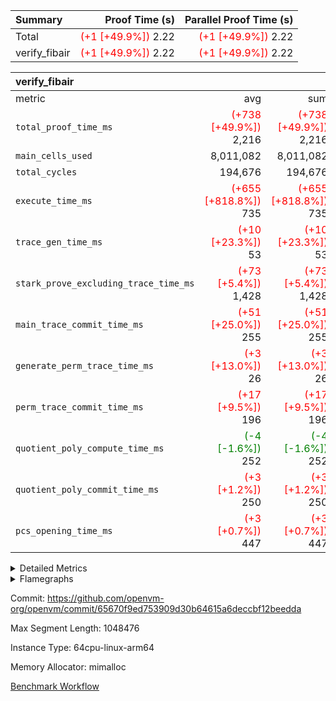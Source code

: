 | Summary | Proof Time (s) | Parallel Proof Time (s) |
|:---|---:|---:|
| Total | <span style='color: red'>(+1 [+49.9%])</span> 2.22 | <span style='color: red'>(+1 [+49.9%])</span> 2.22 |
| verify_fibair | <span style='color: red'>(+1 [+49.9%])</span> 2.22 | <span style='color: red'>(+1 [+49.9%])</span> 2.22 |


| verify_fibair |||||
|:---|---:|---:|---:|---:|
|metric|avg|sum|max|min|
| `total_proof_time_ms ` | <span style='color: red'>(+738 [+49.9%])</span> 2,216 | <span style='color: red'>(+738 [+49.9%])</span> 2,216 | <span style='color: red'>(+738 [+49.9%])</span> 2,216 | <span style='color: red'>(+738 [+49.9%])</span> 2,216 |
| `main_cells_used     ` |  8,011,082 |  8,011,082 |  8,011,082 |  8,011,082 |
| `total_cycles        ` |  194,676 |  194,676 |  194,676 |  194,676 |
| `execute_time_ms     ` | <span style='color: red'>(+655 [+818.8%])</span> 735 | <span style='color: red'>(+655 [+818.8%])</span> 735 | <span style='color: red'>(+655 [+818.8%])</span> 735 | <span style='color: red'>(+655 [+818.8%])</span> 735 |
| `trace_gen_time_ms   ` | <span style='color: red'>(+10 [+23.3%])</span> 53 | <span style='color: red'>(+10 [+23.3%])</span> 53 | <span style='color: red'>(+10 [+23.3%])</span> 53 | <span style='color: red'>(+10 [+23.3%])</span> 53 |
| `stark_prove_excluding_trace_time_ms` | <span style='color: red'>(+73 [+5.4%])</span> 1,428 | <span style='color: red'>(+73 [+5.4%])</span> 1,428 | <span style='color: red'>(+73 [+5.4%])</span> 1,428 | <span style='color: red'>(+73 [+5.4%])</span> 1,428 |
| `main_trace_commit_time_ms` | <span style='color: red'>(+51 [+25.0%])</span> 255 | <span style='color: red'>(+51 [+25.0%])</span> 255 | <span style='color: red'>(+51 [+25.0%])</span> 255 | <span style='color: red'>(+51 [+25.0%])</span> 255 |
| `generate_perm_trace_time_ms` | <span style='color: red'>(+3 [+13.0%])</span> 26 | <span style='color: red'>(+3 [+13.0%])</span> 26 | <span style='color: red'>(+3 [+13.0%])</span> 26 | <span style='color: red'>(+3 [+13.0%])</span> 26 |
| `perm_trace_commit_time_ms` | <span style='color: red'>(+17 [+9.5%])</span> 196 | <span style='color: red'>(+17 [+9.5%])</span> 196 | <span style='color: red'>(+17 [+9.5%])</span> 196 | <span style='color: red'>(+17 [+9.5%])</span> 196 |
| `quotient_poly_compute_time_ms` | <span style='color: green'>(-4 [-1.6%])</span> 252 | <span style='color: green'>(-4 [-1.6%])</span> 252 | <span style='color: green'>(-4 [-1.6%])</span> 252 | <span style='color: green'>(-4 [-1.6%])</span> 252 |
| `quotient_poly_commit_time_ms` | <span style='color: red'>(+3 [+1.2%])</span> 250 | <span style='color: red'>(+3 [+1.2%])</span> 250 | <span style='color: red'>(+3 [+1.2%])</span> 250 | <span style='color: red'>(+3 [+1.2%])</span> 250 |
| `pcs_opening_time_ms ` | <span style='color: red'>(+3 [+0.7%])</span> 447 | <span style='color: red'>(+3 [+0.7%])</span> 447 | <span style='color: red'>(+3 [+0.7%])</span> 447 | <span style='color: red'>(+3 [+0.7%])</span> 447 |



<details>
<summary>Detailed Metrics</summary>

|  | verify_program_compile_ms | total_cells | stark_prove_excluding_trace_time_ms | quotient_poly_compute_time_ms | quotient_poly_commit_time_ms | perm_trace_commit_time_ms | pcs_opening_time_ms | main_trace_commit_time_ms |
| --- | --- | --- | --- | --- | --- | --- | --- |
|  | 4 | 32 | 9 | 0 | 1 | 0 | 2 | 5 | 

| air_name | rows | quotient_deg | main_cols | interactions | constraints | cells |
| --- | --- | --- | --- | --- | --- | --- |
| AccessAdapterAir<2> |  | 4 |  | 5 | 12 |  | 
| AccessAdapterAir<4> |  | 4 |  | 5 | 12 |  | 
| AccessAdapterAir<8> |  | 4 |  | 5 | 12 |  | 
| FibonacciAir | 16 | 1 | 2 |  | 5 | 32 | 
| FriReducedOpeningAir |  | 4 |  | 35 | 59 |  | 
| NativePoseidon2Air<BabyBearParameters>, 1> |  | 4 |  | 31 | 302 |  | 
| PhantomAir |  | 4 |  | 3 | 4 |  | 
| ProgramAir |  | 1 |  | 1 | 4 |  | 
| VariableRangeCheckerAir |  | 1 |  | 1 | 4 |  | 
| VmAirWrapper<BranchNativeAdapterAir, BranchEqualCoreAir<1> |  | 2 |  | 11 | 23 |  | 
| VmAirWrapper<JalNativeAdapterAir, JalCoreAir> |  | 4 |  | 7 | 6 |  | 
| VmAirWrapper<NativeAdapterAir<2, 0>, PublicValuesCoreAir> |  | 4 |  | 11 | 22 |  | 
| VmAirWrapper<NativeAdapterAir<2, 1>, FieldArithmeticCoreAir> |  | 4 |  | 15 | 23 |  | 
| VmAirWrapper<NativeLoadStoreAdapterAir<1>, NativeLoadStoreCoreAir<1> |  | 4 |  | 19 | 31 |  | 
| VmAirWrapper<NativeVectorizedAdapterAir<4>, FieldExtensionCoreAir> |  | 4 |  | 15 | 23 |  | 
| VmConnectorAir |  | 4 |  | 3 | 8 |  | 
| VolatileBoundaryAir |  | 4 |  | 4 | 16 |  | 

| group | trace_gen_time_ms | total_proof_time_ms | total_cycles | total_cells | stark_prove_excluding_trace_time_ms | quotient_poly_compute_time_ms | quotient_poly_commit_time_ms | perm_trace_commit_time_ms | pcs_opening_time_ms | main_trace_commit_time_ms | main_cells_used | generate_perm_trace_time_ms | execute_time_ms |
| --- | --- | --- | --- | --- | --- | --- | --- | --- | --- | --- | --- | --- | --- |
| verify_fibair | 53 | 2,216 | 194,676 | 23,304,216 | 1,428 | 252 | 250 | 196 | 447 | 255 | 8,011,082 | 26 | 735 | 

| group | air_name | rows | prep_cols | perm_cols | main_cols | cells |
| --- | --- | --- | --- | --- | --- | --- |
| verify_fibair | AccessAdapterAir<2> | 32,768 |  | 16 | 11 | 884,736 | 
| verify_fibair | AccessAdapterAir<4> | 16,384 |  | 16 | 13 | 475,136 | 
| verify_fibair | AccessAdapterAir<8> | 4,096 |  | 16 | 17 | 135,168 | 
| verify_fibair | FriReducedOpeningAir | 512 |  | 76 | 64 | 71,680 | 
| verify_fibair | NativePoseidon2Air<BabyBearParameters>, 1> | 2,048 |  | 36 | 348 | 786,432 | 
| verify_fibair | PhantomAir | 2,048 |  | 8 | 6 | 28,672 | 
| verify_fibair | ProgramAir | 8,192 |  | 8 | 10 | 147,456 | 
| verify_fibair | VariableRangeCheckerAir | 262,144 | 2 | 8 | 1 | 2,359,296 | 
| verify_fibair | VmAirWrapper<BranchNativeAdapterAir, BranchEqualCoreAir<1> | 32,768 |  | 28 | 23 | 1,671,168 | 
| verify_fibair | VmAirWrapper<JalNativeAdapterAir, JalCoreAir> | 8,192 |  | 12 | 10 | 180,224 | 
| verify_fibair | VmAirWrapper<NativeAdapterAir<2, 1>, FieldArithmeticCoreAir> | 131,072 |  | 20 | 30 | 6,553,600 | 
| verify_fibair | VmAirWrapper<NativeLoadStoreAdapterAir<1>, NativeLoadStoreCoreAir<1> | 131,072 |  | 24 | 41 | 8,519,680 | 
| verify_fibair | VmAirWrapper<NativeVectorizedAdapterAir<4>, FieldExtensionCoreAir> | 4,096 |  | 20 | 40 | 245,760 | 
| verify_fibair | VmConnectorAir | 2 | 1 | 8 | 4 | 24 | 
| verify_fibair | VolatileBoundaryAir | 65,536 |  | 8 | 11 | 1,245,184 | 

| group | air_name | cycle_tracker_span | dsl_ir | opcode | cells_used |
| --- | --- | --- | --- | --- | --- |
| verify_fibair | <BranchNativeAdapterAir,BranchEqualCoreAir<1>> |  | AssertEqE | BNE | 3,956 | 
| verify_fibair | <BranchNativeAdapterAir,BranchEqualCoreAir<1>> |  | AssertEqEI | BNE | 92 | 
| verify_fibair | <BranchNativeAdapterAir,BranchEqualCoreAir<1>> |  | AssertEqF | BNE | 78,016 | 
| verify_fibair | <BranchNativeAdapterAir,BranchEqualCoreAir<1>> |  | AssertEqV | BNE | 4,071 | 
| verify_fibair | <BranchNativeAdapterAir,BranchEqualCoreAir<1>> |  | AssertEqVI | BNE | 460 | 
| verify_fibair | <BranchNativeAdapterAir,BranchEqualCoreAir<1>> |  | For | BNE | 486,864 | 
| verify_fibair | <BranchNativeAdapterAir,BranchEqualCoreAir<1>> |  | IfEq | BNE | 7,383 | 
| verify_fibair | <BranchNativeAdapterAir,BranchEqualCoreAir<1>> |  | IfEqI | BNE | 88,389 | 
| verify_fibair | <BranchNativeAdapterAir,BranchEqualCoreAir<1>> |  | IfNe | BEQ | 26,749 | 
| verify_fibair | <BranchNativeAdapterAir,BranchEqualCoreAir<1>> |  | IfNeI | BEQ | 5,865 | 
| verify_fibair | <JalNativeAdapterAir,JalCoreAir> |  |  | JAL | 10 | 
| verify_fibair | <JalNativeAdapterAir,JalCoreAir> |  | For | JAL | 41,010 | 
| verify_fibair | <JalNativeAdapterAir,JalCoreAir> |  | IfEqI | JAL | 9,880 | 
| verify_fibair | <JalNativeAdapterAir,JalCoreAir> |  | IfNe | JAL | 20 | 
| verify_fibair | <NativeAdapterAir<2, 1>,FieldArithmeticCoreAir> |  | AddEI | ADD | 77,520 | 
| verify_fibair | <NativeAdapterAir<2, 1>,FieldArithmeticCoreAir> |  | AddF | ADD | 39,990 | 
| verify_fibair | <NativeAdapterAir<2, 1>,FieldArithmeticCoreAir> |  | AddFI | ADD | 19,440 | 
| verify_fibair | <NativeAdapterAir<2, 1>,FieldArithmeticCoreAir> |  | AddV | ADD | 28,170 | 
| verify_fibair | <NativeAdapterAir<2, 1>,FieldArithmeticCoreAir> |  | AddVI | ADD | 479,190 | 
| verify_fibair | <NativeAdapterAir<2, 1>,FieldArithmeticCoreAir> |  | Alloc | ADD | 180,810 | 
| verify_fibair | <NativeAdapterAir<2, 1>,FieldArithmeticCoreAir> |  | Alloc | MUL | 121,920 | 
| verify_fibair | <NativeAdapterAir<2, 1>,FieldArithmeticCoreAir> |  | DivFIN | DIV | 90 | 
| verify_fibair | <NativeAdapterAir<2, 1>,FieldArithmeticCoreAir> |  | For | ADD | 512,010 | 
| verify_fibair | <NativeAdapterAir<2, 1>,FieldArithmeticCoreAir> |  | LoadHeapPtr | ADD | 30 | 
| verify_fibair | <NativeAdapterAir<2, 1>,FieldArithmeticCoreAir> |  | MulEF | MUL | 20,400 | 
| verify_fibair | <NativeAdapterAir<2, 1>,FieldArithmeticCoreAir> |  | MulF | MUL | 72,870 | 
| verify_fibair | <NativeAdapterAir<2, 1>,FieldArithmeticCoreAir> |  | MulFI | MUL | 40,020 | 
| verify_fibair | <NativeAdapterAir<2, 1>,FieldArithmeticCoreAir> |  | MulVI | MUL | 40,440 | 
| verify_fibair | <NativeAdapterAir<2, 1>,FieldArithmeticCoreAir> |  | StoreHeapPtr | ADD | 30 | 
| verify_fibair | <NativeAdapterAir<2, 1>,FieldArithmeticCoreAir> |  | StoreHintWord | ADD | 310,650 | 
| verify_fibair | <NativeAdapterAir<2, 1>,FieldArithmeticCoreAir> |  | SubEF | SUB | 3,930 | 
| verify_fibair | <NativeAdapterAir<2, 1>,FieldArithmeticCoreAir> |  | SubEI | ADD | 240 | 
| verify_fibair | <NativeAdapterAir<2, 1>,FieldArithmeticCoreAir> |  | SubFI | SUB | 39,990 | 
| verify_fibair | <NativeAdapterAir<2, 1>,FieldArithmeticCoreAir> |  | SubV | SUB | 42,870 | 
| verify_fibair | <NativeAdapterAir<2, 1>,FieldArithmeticCoreAir> |  | SubVI | SUB | 7,170 | 
| verify_fibair | <NativeAdapterAir<2, 1>,FieldArithmeticCoreAir> |  | SubVIN | SUB | 5,040 | 
| verify_fibair | <NativeAdapterAir<2, 1>,FieldArithmeticCoreAir> |  | UnsafeCastVF | ADD | 30 | 
| verify_fibair | <NativeLoadStoreAdapterAir<1>,NativeLoadStoreCoreAir<1>> |  |  | STOREW | 41 | 
| verify_fibair | <NativeLoadStoreAdapterAir<1>,NativeLoadStoreCoreAir<1>> |  | AddEFFI | LOADW | 2,870 | 
| verify_fibair | <NativeLoadStoreAdapterAir<1>,NativeLoadStoreCoreAir<1>> |  | AddEFFI | STOREW | 8,610 | 
| verify_fibair | <NativeLoadStoreAdapterAir<1>,NativeLoadStoreCoreAir<1>> |  | Alloc | LOADW | 247,107 | 
| verify_fibair | <NativeLoadStoreAdapterAir<1>,NativeLoadStoreCoreAir<1>> |  | DivEIN | STOREW | 164 | 
| verify_fibair | <NativeLoadStoreAdapterAir<1>,NativeLoadStoreCoreAir<1>> |  | For | LOADW | 12,054 | 
| verify_fibair | <NativeLoadStoreAdapterAir<1>,NativeLoadStoreCoreAir<1>> |  | For | STOREW | 156,087 | 
| verify_fibair | <NativeLoadStoreAdapterAir<1>,NativeLoadStoreCoreAir<1>> |  | ImmE | STOREW | 34,768 | 
| verify_fibair | <NativeLoadStoreAdapterAir<1>,NativeLoadStoreCoreAir<1>> |  | ImmF | STOREW | 177,735 | 
| verify_fibair | <NativeLoadStoreAdapterAir<1>,NativeLoadStoreCoreAir<1>> |  | ImmV | STOREW | 169,289 | 
| verify_fibair | <NativeLoadStoreAdapterAir<1>,NativeLoadStoreCoreAir<1>> |  | LoadE | LOADW | 84,132 | 
| verify_fibair | <NativeLoadStoreAdapterAir<1>,NativeLoadStoreCoreAir<1>> |  | LoadE | LOADW2 | 185,976 | 
| verify_fibair | <NativeLoadStoreAdapterAir<1>,NativeLoadStoreCoreAir<1>> |  | LoadF | LOADW | 284,089 | 
| verify_fibair | <NativeLoadStoreAdapterAir<1>,NativeLoadStoreCoreAir<1>> |  | LoadF | LOADW2 | 39,852 | 
| verify_fibair | <NativeLoadStoreAdapterAir<1>,NativeLoadStoreCoreAir<1>> |  | LoadV | LOADW | 109,511 | 
| verify_fibair | <NativeLoadStoreAdapterAir<1>,NativeLoadStoreCoreAir<1>> |  | LoadV | LOADW2 | 354,281 | 
| verify_fibair | <NativeLoadStoreAdapterAir<1>,NativeLoadStoreCoreAir<1>> |  | MulEI | STOREW | 5,412 | 
| verify_fibair | <NativeLoadStoreAdapterAir<1>,NativeLoadStoreCoreAir<1>> |  | StoreE | STOREW | 551,696 | 
| verify_fibair | <NativeLoadStoreAdapterAir<1>,NativeLoadStoreCoreAir<1>> |  | StoreE | STOREW2 | 83,312 | 
| verify_fibair | <NativeLoadStoreAdapterAir<1>,NativeLoadStoreCoreAir<1>> |  | StoreF | STOREW | 113,652 | 
| verify_fibair | <NativeLoadStoreAdapterAir<1>,NativeLoadStoreCoreAir<1>> |  | StoreF | STOREW2 | 68,839 | 
| verify_fibair | <NativeLoadStoreAdapterAir<1>,NativeLoadStoreCoreAir<1>> |  | StoreHintWord | SHINTW | 559,691 | 
| verify_fibair | <NativeLoadStoreAdapterAir<1>,NativeLoadStoreCoreAir<1>> |  | StoreV | STOREW | 23,206 | 
| verify_fibair | <NativeLoadStoreAdapterAir<1>,NativeLoadStoreCoreAir<1>> |  | StoreV | STOREW2 | 208,731 | 
| verify_fibair | <NativeLoadStoreAdapterAir<1>,NativeLoadStoreCoreAir<1>> |  | SubEF | LOADW | 16,113 | 
| verify_fibair | <NativeVectorizedAdapterAir<4>,FieldExtensionCoreAir> |  | AddE | FE4ADD | 19,680 | 
| verify_fibair | <NativeVectorizedAdapterAir<4>,FieldExtensionCoreAir> |  | DivE | BBE4DIV | 11,840 | 
| verify_fibair | <NativeVectorizedAdapterAir<4>,FieldExtensionCoreAir> |  | DivEIN | BBE4DIV | 40 | 
| verify_fibair | <NativeVectorizedAdapterAir<4>,FieldExtensionCoreAir> |  | MulE | BBE4MUL | 34,320 | 
| verify_fibair | <NativeVectorizedAdapterAir<4>,FieldExtensionCoreAir> |  | MulEI | BBE4MUL | 1,320 | 
| verify_fibair | <NativeVectorizedAdapterAir<4>,FieldExtensionCoreAir> |  | SubE | FE4SUB | 20,240 | 
| verify_fibair | AccessAdapter<2> |  | AddE | FE4ADD | 10,824 | 
| verify_fibair | AccessAdapter<2> |  | AddEFFI | LOADW | 132 | 
| verify_fibair | AccessAdapter<2> |  | AddEFFI | STOREW | 132 | 
| verify_fibair | AccessAdapter<2> |  | AddEI | ADD | 12,760 | 
| verify_fibair | AccessAdapter<2> |  | Alloc | MUL | 33 | 
| verify_fibair | AccessAdapter<2> |  | AssertEqE | BNE | 946 | 
| verify_fibair | AccessAdapter<2> |  | DivE | BBE4DIV | 3,784 | 
| verify_fibair | AccessAdapter<2> |  | DivEIN | BBE4DIV | 22 | 
| verify_fibair | AccessAdapter<2> |  | DivEIN | STOREW | 11 | 
| verify_fibair | AccessAdapter<2> |  | FriReducedOpening | FRI_REDUCED_OPENING | 2,024 | 
| verify_fibair | AccessAdapter<2> |  | ImmE | STOREW | 946 | 
| verify_fibair | AccessAdapter<2> |  | LoadE | LOADW | 7,656 | 
| verify_fibair | AccessAdapter<2> |  | LoadE | LOADW2 | 12,936 | 
| verify_fibair | AccessAdapter<2> |  | LoadF | LOADW | 11,088 | 
| verify_fibair | AccessAdapter<2> |  | LoadF | LOADW2 | 396 | 
| verify_fibair | AccessAdapter<2> |  | MulE | BBE4MUL | 13,816 | 
| verify_fibair | AccessAdapter<2> |  | MulEF | MUL | 3,718 | 
| verify_fibair | AccessAdapter<2> |  | MulEI | BBE4MUL | 1,892 | 
| verify_fibair | AccessAdapter<2> |  | MulEI | STOREW | 682 | 
| verify_fibair | AccessAdapter<2> |  | Poseidon2CompressBabyBear | COMP_POS2 | 48,048 | 
| verify_fibair | AccessAdapter<2> |  | Poseidon2PermuteBabyBear | PERM_POS2 | 22,770 | 
| verify_fibair | AccessAdapter<2> |  | StoreE | STOREW | 3,696 | 
| verify_fibair | AccessAdapter<2> |  | StoreE | STOREW2 | 3,696 | 
| verify_fibair | AccessAdapter<2> |  | StoreF | STOREW2 | 132 | 
| verify_fibair | AccessAdapter<2> |  | SubE | FE4SUB | 18,656 | 
| verify_fibair | AccessAdapter<2> |  | SubEF | LOADW | 946 | 
| verify_fibair | AccessAdapter<2> |  | SubEF | SUB | 946 | 
| verify_fibair | AccessAdapter<2> |  | SubEI | ADD | 44 | 
| verify_fibair | AccessAdapter<4> |  | AddE | FE4ADD | 6,396 | 
| verify_fibair | AccessAdapter<4> |  | AddEFFI | LOADW | 156 | 
| verify_fibair | AccessAdapter<4> |  | AddEI | ADD | 7,540 | 
| verify_fibair | AccessAdapter<4> |  | Alloc | MUL | 39 | 
| verify_fibair | AccessAdapter<4> |  | AssertEqE | BNE | 559 | 
| verify_fibair | AccessAdapter<4> |  | DivE | BBE4DIV | 2,236 | 
| verify_fibair | AccessAdapter<4> |  | DivEIN | BBE4DIV | 13 | 
| verify_fibair | AccessAdapter<4> |  | FriReducedOpening | FRI_REDUCED_OPENING | 1,196 | 
| verify_fibair | AccessAdapter<4> |  | ImmE | STOREW | 559 | 
| verify_fibair | AccessAdapter<4> |  | LoadE | LOADW | 4,524 | 
| verify_fibair | AccessAdapter<4> |  | LoadE | LOADW2 | 7,644 | 
| verify_fibair | AccessAdapter<4> |  | LoadF | LOADW | 6,552 | 
| verify_fibair | AccessAdapter<4> |  | LoadF | LOADW2 | 234 | 
| verify_fibair | AccessAdapter<4> |  | MulE | BBE4MUL | 8,164 | 
| verify_fibair | AccessAdapter<4> |  | MulEF | MUL | 2,197 | 
| verify_fibair | AccessAdapter<4> |  | MulEI | BBE4MUL | 1,118 | 
| verify_fibair | AccessAdapter<4> |  | MulEI | STOREW | 390 | 
| verify_fibair | AccessAdapter<4> |  | Poseidon2CompressBabyBear | COMP_POS2 | 28,392 | 
| verify_fibair | AccessAdapter<4> |  | Poseidon2PermuteBabyBear | PERM_POS2 | 13,455 | 
| verify_fibair | AccessAdapter<4> |  | StoreE | STOREW | 2,184 | 
| verify_fibair | AccessAdapter<4> |  | StoreE | STOREW2 | 2,184 | 
| verify_fibair | AccessAdapter<4> |  | StoreF | STOREW2 | 78 | 
| verify_fibair | AccessAdapter<4> |  | SubE | FE4SUB | 11,024 | 
| verify_fibair | AccessAdapter<4> |  | SubEF | SUB | 1,118 | 
| verify_fibair | AccessAdapter<4> |  | SubEI | ADD | 26 | 
| verify_fibair | AccessAdapter<8> |  | LoadF | LOADW | 4,284 | 
| verify_fibair | AccessAdapter<8> |  | LoadF | LOADW2 | 204 | 
| verify_fibair | AccessAdapter<8> |  | Poseidon2CompressBabyBear | COMP_POS2 | 18,564 | 
| verify_fibair | AccessAdapter<8> |  | Poseidon2PermuteBabyBear | PERM_POS2 | 8,806 | 
| verify_fibair | AccessAdapter<8> |  | StoreF | STOREW2 | 17 | 
| verify_fibair | Arc<BabyBearParameters>, 1> |  | Poseidon2CompressBabyBear | COMP_POS2 | 380,016 | 
| verify_fibair | Arc<BabyBearParameters>, 1> |  | Poseidon2PermuteBabyBear | PERM_POS2 | 92,220 | 
| verify_fibair | Boundary |  |  | JAL | 11 | 
| verify_fibair | Boundary |  |  | STOREW | 11 | 
| verify_fibair | Boundary |  | AddE | FE4ADD | 748 | 
| verify_fibair | Boundary |  | AddEFFI | LOADW | 176 | 
| verify_fibair | Boundary |  | AddEFFI | STOREW | 528 | 
| verify_fibair | Boundary |  | AddEI | ADD | 484 | 
| verify_fibair | Boundary |  | AddFI | ADD | 231 | 
| verify_fibair | Boundary |  | AddV | ADD | 33 | 
| verify_fibair | Boundary |  | AddVI | ADD | 1,023 | 
| verify_fibair | Boundary |  | Alloc | LOADW | 649 | 
| verify_fibair | Boundary |  | DivE | BBE4DIV | 44 | 
| verify_fibair | Boundary |  | For | LOADW | 22 | 
| verify_fibair | Boundary |  | For | STOREW | 451 | 
| verify_fibair | Boundary |  | ImmE | STOREW | 44 | 
| verify_fibair | Boundary |  | ImmF | STOREW | 1,782 | 
| verify_fibair | Boundary |  | ImmV | STOREW | 682 | 
| verify_fibair | Boundary |  | LoadE | LOADW | 220 | 
| verify_fibair | Boundary |  | LoadF | LOADW | 979 | 
| verify_fibair | Boundary |  | LoadF | LOADW2 | 231 | 
| verify_fibair | Boundary |  | LoadHeapPtr | ADD | 11 | 
| verify_fibair | Boundary |  | LoadV | LOADW | 374 | 
| verify_fibair | Boundary |  | LoadV | LOADW2 | 946 | 
| verify_fibair | Boundary |  | MulE | BBE4MUL | 528 | 
| verify_fibair | Boundary |  | MulEF | MUL | 44 | 
| verify_fibair | Boundary |  | MulEI | BBE4MUL | 924 | 
| verify_fibair | Boundary |  | MulEI | STOREW | 33 | 
| verify_fibair | Boundary |  | MulF | MUL | 649 | 
| verify_fibair | Boundary |  | MulFI | MUL | 660 | 
| verify_fibair | Boundary |  | MulVI | MUL | 33 | 
| verify_fibair | Boundary |  | StoreE | STOREW | 148,016 | 
| verify_fibair | Boundary |  | StoreE | STOREW2 | 7,568 | 
| verify_fibair | Boundary |  | StoreF | STOREW | 30,492 | 
| verify_fibair | Boundary |  | StoreF | STOREW2 | 15,070 | 
| verify_fibair | Boundary |  | StoreHintWord | SHINTW | 150,161 | 
| verify_fibair | Boundary |  | StoreV | STOREW | 6,226 | 
| verify_fibair | Boundary |  | StoreV | STOREW2 | 44,286 | 
| verify_fibair | Boundary |  | SubE | FE4SUB | 220 | 
| verify_fibair | Boundary |  | SubEF | LOADW | 99 | 
| verify_fibair | Boundary |  | SubEF | SUB | 33 | 
| verify_fibair | Boundary |  | SubFI | SUB | 649 | 
| verify_fibair | Boundary |  | SubV | SUB | 44 | 
| verify_fibair | Boundary |  | SubVI | SUB | 99 | 
| verify_fibair | FriReducedOpeningAir |  | FriReducedOpening | FRI_REDUCED_OPENING | 21,504 | 
| verify_fibair | PhantomAir |  | HintBitsF | PHANTOM | 258 | 
| verify_fibair | PhantomAir |  | HintInputVec | PHANTOM | 11,778 | 

| group | air_name | dsl_ir | opcode | cells_used |
| --- | --- | --- | --- | --- |
| verify_fibair | <BranchNativeAdapterAir,BranchEqualCoreAir<1>> | AssertEqE | BNE | 3,956 | 
| verify_fibair | <BranchNativeAdapterAir,BranchEqualCoreAir<1>> | AssertEqEI | BNE | 92 | 
| verify_fibair | <BranchNativeAdapterAir,BranchEqualCoreAir<1>> | AssertEqF | BNE | 78,016 | 
| verify_fibair | <BranchNativeAdapterAir,BranchEqualCoreAir<1>> | AssertEqV | BNE | 4,071 | 
| verify_fibair | <BranchNativeAdapterAir,BranchEqualCoreAir<1>> | AssertEqVI | BNE | 460 | 
| verify_fibair | <BranchNativeAdapterAir,BranchEqualCoreAir<1>> | For | BNE | 486,864 | 
| verify_fibair | <BranchNativeAdapterAir,BranchEqualCoreAir<1>> | IfEq | BNE | 7,383 | 
| verify_fibair | <BranchNativeAdapterAir,BranchEqualCoreAir<1>> | IfEqI | BNE | 88,389 | 
| verify_fibair | <BranchNativeAdapterAir,BranchEqualCoreAir<1>> | IfNe | BEQ | 26,749 | 
| verify_fibair | <BranchNativeAdapterAir,BranchEqualCoreAir<1>> | IfNeI | BEQ | 5,865 | 
| verify_fibair | <JalNativeAdapterAir,JalCoreAir> |  | JAL | 10 | 
| verify_fibair | <JalNativeAdapterAir,JalCoreAir> | For | JAL | 41,010 | 
| verify_fibair | <JalNativeAdapterAir,JalCoreAir> | IfEqI | JAL | 9,880 | 
| verify_fibair | <JalNativeAdapterAir,JalCoreAir> | IfNe | JAL | 20 | 
| verify_fibair | <NativeAdapterAir<2, 1>,FieldArithmeticCoreAir> | AddEI | ADD | 77,520 | 
| verify_fibair | <NativeAdapterAir<2, 1>,FieldArithmeticCoreAir> | AddF | ADD | 39,990 | 
| verify_fibair | <NativeAdapterAir<2, 1>,FieldArithmeticCoreAir> | AddFI | ADD | 19,440 | 
| verify_fibair | <NativeAdapterAir<2, 1>,FieldArithmeticCoreAir> | AddV | ADD | 28,170 | 
| verify_fibair | <NativeAdapterAir<2, 1>,FieldArithmeticCoreAir> | AddVI | ADD | 479,190 | 
| verify_fibair | <NativeAdapterAir<2, 1>,FieldArithmeticCoreAir> | Alloc | ADD | 180,810 | 
| verify_fibair | <NativeAdapterAir<2, 1>,FieldArithmeticCoreAir> | Alloc | MUL | 121,920 | 
| verify_fibair | <NativeAdapterAir<2, 1>,FieldArithmeticCoreAir> | DivFIN | DIV | 90 | 
| verify_fibair | <NativeAdapterAir<2, 1>,FieldArithmeticCoreAir> | For | ADD | 512,010 | 
| verify_fibair | <NativeAdapterAir<2, 1>,FieldArithmeticCoreAir> | LoadHeapPtr | ADD | 30 | 
| verify_fibair | <NativeAdapterAir<2, 1>,FieldArithmeticCoreAir> | MulEF | MUL | 20,400 | 
| verify_fibair | <NativeAdapterAir<2, 1>,FieldArithmeticCoreAir> | MulF | MUL | 72,870 | 
| verify_fibair | <NativeAdapterAir<2, 1>,FieldArithmeticCoreAir> | MulFI | MUL | 40,020 | 
| verify_fibair | <NativeAdapterAir<2, 1>,FieldArithmeticCoreAir> | MulVI | MUL | 40,440 | 
| verify_fibair | <NativeAdapterAir<2, 1>,FieldArithmeticCoreAir> | StoreHeapPtr | ADD | 30 | 
| verify_fibair | <NativeAdapterAir<2, 1>,FieldArithmeticCoreAir> | StoreHintWord | ADD | 310,650 | 
| verify_fibair | <NativeAdapterAir<2, 1>,FieldArithmeticCoreAir> | SubEF | SUB | 3,930 | 
| verify_fibair | <NativeAdapterAir<2, 1>,FieldArithmeticCoreAir> | SubEI | ADD | 240 | 
| verify_fibair | <NativeAdapterAir<2, 1>,FieldArithmeticCoreAir> | SubFI | SUB | 39,990 | 
| verify_fibair | <NativeAdapterAir<2, 1>,FieldArithmeticCoreAir> | SubV | SUB | 42,870 | 
| verify_fibair | <NativeAdapterAir<2, 1>,FieldArithmeticCoreAir> | SubVI | SUB | 7,170 | 
| verify_fibair | <NativeAdapterAir<2, 1>,FieldArithmeticCoreAir> | SubVIN | SUB | 5,040 | 
| verify_fibair | <NativeAdapterAir<2, 1>,FieldArithmeticCoreAir> | UnsafeCastVF | ADD | 30 | 
| verify_fibair | <NativeLoadStoreAdapterAir<1>,NativeLoadStoreCoreAir<1>> |  | STOREW | 41 | 
| verify_fibair | <NativeLoadStoreAdapterAir<1>,NativeLoadStoreCoreAir<1>> | AddEFFI | LOADW | 2,870 | 
| verify_fibair | <NativeLoadStoreAdapterAir<1>,NativeLoadStoreCoreAir<1>> | AddEFFI | STOREW | 8,610 | 
| verify_fibair | <NativeLoadStoreAdapterAir<1>,NativeLoadStoreCoreAir<1>> | Alloc | LOADW | 247,107 | 
| verify_fibair | <NativeLoadStoreAdapterAir<1>,NativeLoadStoreCoreAir<1>> | DivEIN | STOREW | 164 | 
| verify_fibair | <NativeLoadStoreAdapterAir<1>,NativeLoadStoreCoreAir<1>> | For | LOADW | 12,054 | 
| verify_fibair | <NativeLoadStoreAdapterAir<1>,NativeLoadStoreCoreAir<1>> | For | STOREW | 156,087 | 
| verify_fibair | <NativeLoadStoreAdapterAir<1>,NativeLoadStoreCoreAir<1>> | ImmE | STOREW | 34,768 | 
| verify_fibair | <NativeLoadStoreAdapterAir<1>,NativeLoadStoreCoreAir<1>> | ImmF | STOREW | 177,735 | 
| verify_fibair | <NativeLoadStoreAdapterAir<1>,NativeLoadStoreCoreAir<1>> | ImmV | STOREW | 169,289 | 
| verify_fibair | <NativeLoadStoreAdapterAir<1>,NativeLoadStoreCoreAir<1>> | LoadE | LOADW | 84,132 | 
| verify_fibair | <NativeLoadStoreAdapterAir<1>,NativeLoadStoreCoreAir<1>> | LoadE | LOADW2 | 185,976 | 
| verify_fibair | <NativeLoadStoreAdapterAir<1>,NativeLoadStoreCoreAir<1>> | LoadF | LOADW | 284,089 | 
| verify_fibair | <NativeLoadStoreAdapterAir<1>,NativeLoadStoreCoreAir<1>> | LoadF | LOADW2 | 39,852 | 
| verify_fibair | <NativeLoadStoreAdapterAir<1>,NativeLoadStoreCoreAir<1>> | LoadV | LOADW | 109,511 | 
| verify_fibair | <NativeLoadStoreAdapterAir<1>,NativeLoadStoreCoreAir<1>> | LoadV | LOADW2 | 354,281 | 
| verify_fibair | <NativeLoadStoreAdapterAir<1>,NativeLoadStoreCoreAir<1>> | MulEI | STOREW | 5,412 | 
| verify_fibair | <NativeLoadStoreAdapterAir<1>,NativeLoadStoreCoreAir<1>> | StoreE | STOREW | 551,696 | 
| verify_fibair | <NativeLoadStoreAdapterAir<1>,NativeLoadStoreCoreAir<1>> | StoreE | STOREW2 | 83,312 | 
| verify_fibair | <NativeLoadStoreAdapterAir<1>,NativeLoadStoreCoreAir<1>> | StoreF | STOREW | 113,652 | 
| verify_fibair | <NativeLoadStoreAdapterAir<1>,NativeLoadStoreCoreAir<1>> | StoreF | STOREW2 | 68,839 | 
| verify_fibair | <NativeLoadStoreAdapterAir<1>,NativeLoadStoreCoreAir<1>> | StoreHintWord | SHINTW | 559,691 | 
| verify_fibair | <NativeLoadStoreAdapterAir<1>,NativeLoadStoreCoreAir<1>> | StoreV | STOREW | 23,206 | 
| verify_fibair | <NativeLoadStoreAdapterAir<1>,NativeLoadStoreCoreAir<1>> | StoreV | STOREW2 | 208,731 | 
| verify_fibair | <NativeLoadStoreAdapterAir<1>,NativeLoadStoreCoreAir<1>> | SubEF | LOADW | 16,113 | 
| verify_fibair | <NativeVectorizedAdapterAir<4>,FieldExtensionCoreAir> | AddE | FE4ADD | 19,680 | 
| verify_fibair | <NativeVectorizedAdapterAir<4>,FieldExtensionCoreAir> | DivE | BBE4DIV | 11,840 | 
| verify_fibair | <NativeVectorizedAdapterAir<4>,FieldExtensionCoreAir> | DivEIN | BBE4DIV | 40 | 
| verify_fibair | <NativeVectorizedAdapterAir<4>,FieldExtensionCoreAir> | MulE | BBE4MUL | 34,320 | 
| verify_fibair | <NativeVectorizedAdapterAir<4>,FieldExtensionCoreAir> | MulEI | BBE4MUL | 1,320 | 
| verify_fibair | <NativeVectorizedAdapterAir<4>,FieldExtensionCoreAir> | SubE | FE4SUB | 20,240 | 
| verify_fibair | AccessAdapter<2> | AddE | FE4ADD | 10,824 | 
| verify_fibair | AccessAdapter<2> | AddEFFI | LOADW | 132 | 
| verify_fibair | AccessAdapter<2> | AddEFFI | STOREW | 132 | 
| verify_fibair | AccessAdapter<2> | AddEI | ADD | 12,760 | 
| verify_fibair | AccessAdapter<2> | Alloc | MUL | 33 | 
| verify_fibair | AccessAdapter<2> | AssertEqE | BNE | 946 | 
| verify_fibair | AccessAdapter<2> | DivE | BBE4DIV | 3,784 | 
| verify_fibair | AccessAdapter<2> | DivEIN | BBE4DIV | 22 | 
| verify_fibair | AccessAdapter<2> | DivEIN | STOREW | 11 | 
| verify_fibair | AccessAdapter<2> | FriReducedOpening | FRI_REDUCED_OPENING | 2,024 | 
| verify_fibair | AccessAdapter<2> | ImmE | STOREW | 946 | 
| verify_fibair | AccessAdapter<2> | LoadE | LOADW | 7,656 | 
| verify_fibair | AccessAdapter<2> | LoadE | LOADW2 | 12,936 | 
| verify_fibair | AccessAdapter<2> | LoadF | LOADW | 11,088 | 
| verify_fibair | AccessAdapter<2> | LoadF | LOADW2 | 396 | 
| verify_fibair | AccessAdapter<2> | MulE | BBE4MUL | 13,816 | 
| verify_fibair | AccessAdapter<2> | MulEF | MUL | 3,718 | 
| verify_fibair | AccessAdapter<2> | MulEI | BBE4MUL | 1,892 | 
| verify_fibair | AccessAdapter<2> | MulEI | STOREW | 682 | 
| verify_fibair | AccessAdapter<2> | Poseidon2CompressBabyBear | COMP_POS2 | 48,048 | 
| verify_fibair | AccessAdapter<2> | Poseidon2PermuteBabyBear | PERM_POS2 | 22,770 | 
| verify_fibair | AccessAdapter<2> | StoreE | STOREW | 3,696 | 
| verify_fibair | AccessAdapter<2> | StoreE | STOREW2 | 3,696 | 
| verify_fibair | AccessAdapter<2> | StoreF | STOREW2 | 132 | 
| verify_fibair | AccessAdapter<2> | SubE | FE4SUB | 18,656 | 
| verify_fibair | AccessAdapter<2> | SubEF | LOADW | 946 | 
| verify_fibair | AccessAdapter<2> | SubEF | SUB | 946 | 
| verify_fibair | AccessAdapter<2> | SubEI | ADD | 44 | 
| verify_fibair | AccessAdapter<4> | AddE | FE4ADD | 6,396 | 
| verify_fibair | AccessAdapter<4> | AddEFFI | LOADW | 156 | 
| verify_fibair | AccessAdapter<4> | AddEI | ADD | 7,540 | 
| verify_fibair | AccessAdapter<4> | Alloc | MUL | 39 | 
| verify_fibair | AccessAdapter<4> | AssertEqE | BNE | 559 | 
| verify_fibair | AccessAdapter<4> | DivE | BBE4DIV | 2,236 | 
| verify_fibair | AccessAdapter<4> | DivEIN | BBE4DIV | 13 | 
| verify_fibair | AccessAdapter<4> | FriReducedOpening | FRI_REDUCED_OPENING | 1,196 | 
| verify_fibair | AccessAdapter<4> | ImmE | STOREW | 559 | 
| verify_fibair | AccessAdapter<4> | LoadE | LOADW | 4,524 | 
| verify_fibair | AccessAdapter<4> | LoadE | LOADW2 | 7,644 | 
| verify_fibair | AccessAdapter<4> | LoadF | LOADW | 6,552 | 
| verify_fibair | AccessAdapter<4> | LoadF | LOADW2 | 234 | 
| verify_fibair | AccessAdapter<4> | MulE | BBE4MUL | 8,164 | 
| verify_fibair | AccessAdapter<4> | MulEF | MUL | 2,197 | 
| verify_fibair | AccessAdapter<4> | MulEI | BBE4MUL | 1,118 | 
| verify_fibair | AccessAdapter<4> | MulEI | STOREW | 390 | 
| verify_fibair | AccessAdapter<4> | Poseidon2CompressBabyBear | COMP_POS2 | 28,392 | 
| verify_fibair | AccessAdapter<4> | Poseidon2PermuteBabyBear | PERM_POS2 | 13,455 | 
| verify_fibair | AccessAdapter<4> | StoreE | STOREW | 2,184 | 
| verify_fibair | AccessAdapter<4> | StoreE | STOREW2 | 2,184 | 
| verify_fibair | AccessAdapter<4> | StoreF | STOREW2 | 78 | 
| verify_fibair | AccessAdapter<4> | SubE | FE4SUB | 11,024 | 
| verify_fibair | AccessAdapter<4> | SubEF | SUB | 1,118 | 
| verify_fibair | AccessAdapter<4> | SubEI | ADD | 26 | 
| verify_fibair | AccessAdapter<8> | LoadF | LOADW | 4,284 | 
| verify_fibair | AccessAdapter<8> | LoadF | LOADW2 | 204 | 
| verify_fibair | AccessAdapter<8> | Poseidon2CompressBabyBear | COMP_POS2 | 18,564 | 
| verify_fibair | AccessAdapter<8> | Poseidon2PermuteBabyBear | PERM_POS2 | 8,806 | 
| verify_fibair | AccessAdapter<8> | StoreF | STOREW2 | 17 | 
| verify_fibair | Arc<BabyBearParameters>, 1> | Poseidon2CompressBabyBear | COMP_POS2 | 380,016 | 
| verify_fibair | Arc<BabyBearParameters>, 1> | Poseidon2PermuteBabyBear | PERM_POS2 | 92,220 | 
| verify_fibair | Boundary |  | JAL | 11 | 
| verify_fibair | Boundary |  | STOREW | 11 | 
| verify_fibair | Boundary | AddE | FE4ADD | 748 | 
| verify_fibair | Boundary | AddEFFI | LOADW | 176 | 
| verify_fibair | Boundary | AddEFFI | STOREW | 528 | 
| verify_fibair | Boundary | AddEI | ADD | 484 | 
| verify_fibair | Boundary | AddFI | ADD | 231 | 
| verify_fibair | Boundary | AddV | ADD | 33 | 
| verify_fibair | Boundary | AddVI | ADD | 1,023 | 
| verify_fibair | Boundary | Alloc | LOADW | 649 | 
| verify_fibair | Boundary | DivE | BBE4DIV | 44 | 
| verify_fibair | Boundary | For | LOADW | 22 | 
| verify_fibair | Boundary | For | STOREW | 451 | 
| verify_fibair | Boundary | ImmE | STOREW | 44 | 
| verify_fibair | Boundary | ImmF | STOREW | 1,782 | 
| verify_fibair | Boundary | ImmV | STOREW | 682 | 
| verify_fibair | Boundary | LoadE | LOADW | 220 | 
| verify_fibair | Boundary | LoadF | LOADW | 979 | 
| verify_fibair | Boundary | LoadF | LOADW2 | 231 | 
| verify_fibair | Boundary | LoadHeapPtr | ADD | 11 | 
| verify_fibair | Boundary | LoadV | LOADW | 374 | 
| verify_fibair | Boundary | LoadV | LOADW2 | 946 | 
| verify_fibair | Boundary | MulE | BBE4MUL | 528 | 
| verify_fibair | Boundary | MulEF | MUL | 44 | 
| verify_fibair | Boundary | MulEI | BBE4MUL | 924 | 
| verify_fibair | Boundary | MulEI | STOREW | 33 | 
| verify_fibair | Boundary | MulF | MUL | 649 | 
| verify_fibair | Boundary | MulFI | MUL | 660 | 
| verify_fibair | Boundary | MulVI | MUL | 33 | 
| verify_fibair | Boundary | StoreE | STOREW | 148,016 | 
| verify_fibair | Boundary | StoreE | STOREW2 | 7,568 | 
| verify_fibair | Boundary | StoreF | STOREW | 30,492 | 
| verify_fibair | Boundary | StoreF | STOREW2 | 15,070 | 
| verify_fibair | Boundary | StoreHintWord | SHINTW | 150,161 | 
| verify_fibair | Boundary | StoreV | STOREW | 6,226 | 
| verify_fibair | Boundary | StoreV | STOREW2 | 44,286 | 
| verify_fibair | Boundary | SubE | FE4SUB | 220 | 
| verify_fibair | Boundary | SubEF | LOADW | 99 | 
| verify_fibair | Boundary | SubEF | SUB | 33 | 
| verify_fibair | Boundary | SubFI | SUB | 649 | 
| verify_fibair | Boundary | SubV | SUB | 44 | 
| verify_fibair | Boundary | SubVI | SUB | 99 | 
| verify_fibair | FriReducedOpeningAir | FriReducedOpening | FRI_REDUCED_OPENING | 21,504 | 
| verify_fibair | PhantomAir | HintBitsF | PHANTOM | 258 | 
| verify_fibair | PhantomAir | HintInputVec | PHANTOM | 11,778 | 

| group | chip_name | rows_used |
| --- | --- | --- |
| verify_fibair | <BranchNativeAdapterAir,BranchEqualCoreAir<1>> | 30,515 | 
| verify_fibair | <JalNativeAdapterAir,JalCoreAir> | 5,092 | 
| verify_fibair | <NativeAdapterAir<2, 1>,FieldArithmeticCoreAir> | 68,095 | 
| verify_fibair | <NativeLoadStoreAdapterAir<1>,NativeLoadStoreCoreAir<1>> | 85,299 | 
| verify_fibair | <NativeVectorizedAdapterAir<4>,FieldExtensionCoreAir> | 2,186 | 
| verify_fibair | AccessAdapter<2> | 22,152 | 
| verify_fibair | AccessAdapter<4> | 11,076 | 
| verify_fibair | AccessAdapter<8> | 3,220 | 
| verify_fibair | Arc<BabyBearParameters>, 1> | 1,357 | 
| verify_fibair | Boundary | 37,775 | 
| verify_fibair | FriReducedOpeningAir | 336 | 
| verify_fibair | PhantomAir | 2,006 | 
| verify_fibair | ProgramChip | 4,915 | 
| verify_fibair | VariableRangeCheckerAir | 262,144 | 
| verify_fibair | VmConnectorAir | 2 | 

| group | cycle_tracker_span | dsl_ir | opcode | frequency |
| --- | --- | --- | --- | --- |
| verify_fibair |  |  | JAL | 1 | 
| verify_fibair |  |  | STOREW | 2 | 
| verify_fibair |  | AddE | FE4ADD | 492 | 
| verify_fibair |  | AddEFFI | LOADW | 70 | 
| verify_fibair |  | AddEFFI | STOREW | 210 | 
| verify_fibair |  | AddEI | ADD | 2,584 | 
| verify_fibair |  | AddF | ADD | 1,333 | 
| verify_fibair |  | AddFI | ADD | 648 | 
| verify_fibair |  | AddV | ADD | 939 | 
| verify_fibair |  | AddVI | ADD | 15,973 | 
| verify_fibair |  | Alloc | ADD | 6,027 | 
| verify_fibair |  | Alloc | LOADW | 6,027 | 
| verify_fibair |  | Alloc | MUL | 4,064 | 
| verify_fibair |  | AssertEqE | BNE | 172 | 
| verify_fibair |  | AssertEqEI | BNE | 4 | 
| verify_fibair |  | AssertEqF | BNE | 3,392 | 
| verify_fibair |  | AssertEqV | BNE | 177 | 
| verify_fibair |  | AssertEqVI | BNE | 20 | 
| verify_fibair |  | DivE | BBE4DIV | 296 | 
| verify_fibair |  | DivEIN | BBE4DIV | 1 | 
| verify_fibair |  | DivEIN | STOREW | 4 | 
| verify_fibair |  | DivFIN | DIV | 3 | 
| verify_fibair |  | For | ADD | 17,067 | 
| verify_fibair |  | For | BNE | 21,168 | 
| verify_fibair |  | For | JAL | 4,101 | 
| verify_fibair |  | For | LOADW | 294 | 
| verify_fibair |  | For | STOREW | 3,807 | 
| verify_fibair |  | FriReducedOpening | FRI_REDUCED_OPENING | 126 | 
| verify_fibair |  | HintBitsF | PHANTOM | 43 | 
| verify_fibair |  | HintInputVec | PHANTOM | 1,963 | 
| verify_fibair |  | IfEq | BNE | 321 | 
| verify_fibair |  | IfEqI | BNE | 3,843 | 
| verify_fibair |  | IfEqI | JAL | 988 | 
| verify_fibair |  | IfNe | BEQ | 1,163 | 
| verify_fibair |  | IfNe | JAL | 2 | 
| verify_fibair |  | IfNeI | BEQ | 255 | 
| verify_fibair |  | ImmE | STOREW | 848 | 
| verify_fibair |  | ImmF | STOREW | 4,335 | 
| verify_fibair |  | ImmV | STOREW | 4,129 | 
| verify_fibair |  | LoadE | LOADW | 2,052 | 
| verify_fibair |  | LoadE | LOADW2 | 4,536 | 
| verify_fibair |  | LoadF | LOADW | 6,929 | 
| verify_fibair |  | LoadF | LOADW2 | 972 | 
| verify_fibair |  | LoadHeapPtr | ADD | 1 | 
| verify_fibair |  | LoadV | LOADW | 2,671 | 
| verify_fibair |  | LoadV | LOADW2 | 8,641 | 
| verify_fibair |  | MulE | BBE4MUL | 858 | 
| verify_fibair |  | MulEF | MUL | 680 | 
| verify_fibair |  | MulEI | BBE4MUL | 33 | 
| verify_fibair |  | MulEI | STOREW | 132 | 
| verify_fibair |  | MulF | MUL | 2,429 | 
| verify_fibair |  | MulFI | MUL | 1,334 | 
| verify_fibair |  | MulVI | MUL | 1,348 | 
| verify_fibair |  | Poseidon2CompressBabyBear | COMP_POS2 | 1,092 | 
| verify_fibair |  | Poseidon2PermuteBabyBear | PERM_POS2 | 265 | 
| verify_fibair |  | StoreE | STOREW | 13,456 | 
| verify_fibair |  | StoreE | STOREW2 | 2,032 | 
| verify_fibair |  | StoreF | STOREW | 2,772 | 
| verify_fibair |  | StoreF | STOREW2 | 1,679 | 
| verify_fibair |  | StoreHeapPtr | ADD | 1 | 
| verify_fibair |  | StoreHintWord | ADD | 10,355 | 
| verify_fibair |  | StoreHintWord | SHINTW | 13,651 | 
| verify_fibair |  | StoreV | STOREW | 566 | 
| verify_fibair |  | StoreV | STOREW2 | 5,091 | 
| verify_fibair |  | SubE | FE4SUB | 506 | 
| verify_fibair |  | SubEF | LOADW | 393 | 
| verify_fibair |  | SubEF | SUB | 131 | 
| verify_fibair |  | SubEI | ADD | 8 | 
| verify_fibair |  | SubFI | SUB | 1,333 | 
| verify_fibair |  | SubV | SUB | 1,429 | 
| verify_fibair |  | SubVI | SUB | 239 | 
| verify_fibair |  | SubVIN | SUB | 168 | 
| verify_fibair |  | UnsafeCastVF | ADD | 1 | 

| group | dsl_ir | opcode | frequency |
| --- | --- | --- | --- |
| verify_fibair |  | JAL | 1 | 
| verify_fibair |  | STOREW | 2 | 
| verify_fibair | AddE | FE4ADD | 492 | 
| verify_fibair | AddEFFI | LOADW | 70 | 
| verify_fibair | AddEFFI | STOREW | 210 | 
| verify_fibair | AddEI | ADD | 2,584 | 
| verify_fibair | AddF | ADD | 1,333 | 
| verify_fibair | AddFI | ADD | 648 | 
| verify_fibair | AddV | ADD | 939 | 
| verify_fibair | AddVI | ADD | 15,973 | 
| verify_fibair | Alloc | ADD | 6,027 | 
| verify_fibair | Alloc | LOADW | 6,027 | 
| verify_fibair | Alloc | MUL | 4,064 | 
| verify_fibair | AssertEqE | BNE | 172 | 
| verify_fibair | AssertEqEI | BNE | 4 | 
| verify_fibair | AssertEqF | BNE | 3,392 | 
| verify_fibair | AssertEqV | BNE | 177 | 
| verify_fibair | AssertEqVI | BNE | 20 | 
| verify_fibair | DivE | BBE4DIV | 296 | 
| verify_fibair | DivEIN | BBE4DIV | 1 | 
| verify_fibair | DivEIN | STOREW | 4 | 
| verify_fibair | DivFIN | DIV | 3 | 
| verify_fibair | For | ADD | 17,067 | 
| verify_fibair | For | BNE | 21,168 | 
| verify_fibair | For | JAL | 4,101 | 
| verify_fibair | For | LOADW | 294 | 
| verify_fibair | For | STOREW | 3,807 | 
| verify_fibair | FriReducedOpening | FRI_REDUCED_OPENING | 126 | 
| verify_fibair | HintBitsF | PHANTOM | 43 | 
| verify_fibair | HintInputVec | PHANTOM | 1,963 | 
| verify_fibair | IfEq | BNE | 321 | 
| verify_fibair | IfEqI | BNE | 3,843 | 
| verify_fibair | IfEqI | JAL | 988 | 
| verify_fibair | IfNe | BEQ | 1,163 | 
| verify_fibair | IfNe | JAL | 2 | 
| verify_fibair | IfNeI | BEQ | 255 | 
| verify_fibair | ImmE | STOREW | 848 | 
| verify_fibair | ImmF | STOREW | 4,335 | 
| verify_fibair | ImmV | STOREW | 4,129 | 
| verify_fibair | LoadE | LOADW | 2,052 | 
| verify_fibair | LoadE | LOADW2 | 4,536 | 
| verify_fibair | LoadF | LOADW | 6,929 | 
| verify_fibair | LoadF | LOADW2 | 972 | 
| verify_fibair | LoadHeapPtr | ADD | 1 | 
| verify_fibair | LoadV | LOADW | 2,671 | 
| verify_fibair | LoadV | LOADW2 | 8,641 | 
| verify_fibair | MulE | BBE4MUL | 858 | 
| verify_fibair | MulEF | MUL | 680 | 
| verify_fibair | MulEI | BBE4MUL | 33 | 
| verify_fibair | MulEI | STOREW | 132 | 
| verify_fibair | MulF | MUL | 2,429 | 
| verify_fibair | MulFI | MUL | 1,334 | 
| verify_fibair | MulVI | MUL | 1,348 | 
| verify_fibair | Poseidon2CompressBabyBear | COMP_POS2 | 1,092 | 
| verify_fibair | Poseidon2PermuteBabyBear | PERM_POS2 | 265 | 
| verify_fibair | StoreE | STOREW | 13,456 | 
| verify_fibair | StoreE | STOREW2 | 2,032 | 
| verify_fibair | StoreF | STOREW | 2,772 | 
| verify_fibair | StoreF | STOREW2 | 1,679 | 
| verify_fibair | StoreHeapPtr | ADD | 1 | 
| verify_fibair | StoreHintWord | ADD | 10,355 | 
| verify_fibair | StoreHintWord | SHINTW | 13,651 | 
| verify_fibair | StoreV | STOREW | 566 | 
| verify_fibair | StoreV | STOREW2 | 5,091 | 
| verify_fibair | SubE | FE4SUB | 506 | 
| verify_fibair | SubEF | LOADW | 393 | 
| verify_fibair | SubEF | SUB | 131 | 
| verify_fibair | SubEI | ADD | 8 | 
| verify_fibair | SubFI | SUB | 1,333 | 
| verify_fibair | SubV | SUB | 1,429 | 
| verify_fibair | SubVI | SUB | 239 | 
| verify_fibair | SubVIN | SUB | 168 | 
| verify_fibair | UnsafeCastVF | ADD | 1 | 

</details>


<details>
<summary>Flamegraphs</summary>

[![](s3://openvm-public-data-sandbox-us-east-1/benchmark/github/flamegraphs/65670f9ed753909d30b64615a6deccbf12beedda/verify_fibair-65670f9ed753909d30b64615a6deccbf12beedda-verify_fibair.dsl_ir.opcode.air_name.cells_used.reverse.svg)](s3://openvm-public-data-sandbox-us-east-1/benchmark/github/flamegraphs/65670f9ed753909d30b64615a6deccbf12beedda/verify_fibair-65670f9ed753909d30b64615a6deccbf12beedda-verify_fibair.dsl_ir.opcode.air_name.cells_used.reverse.svg)
[![](s3://openvm-public-data-sandbox-us-east-1/benchmark/github/flamegraphs/65670f9ed753909d30b64615a6deccbf12beedda/verify_fibair-65670f9ed753909d30b64615a6deccbf12beedda-verify_fibair.dsl_ir.opcode.air_name.cells_used.svg)](s3://openvm-public-data-sandbox-us-east-1/benchmark/github/flamegraphs/65670f9ed753909d30b64615a6deccbf12beedda/verify_fibair-65670f9ed753909d30b64615a6deccbf12beedda-verify_fibair.dsl_ir.opcode.air_name.cells_used.svg)
[![](s3://openvm-public-data-sandbox-us-east-1/benchmark/github/flamegraphs/65670f9ed753909d30b64615a6deccbf12beedda/verify_fibair-65670f9ed753909d30b64615a6deccbf12beedda-verify_fibair.dsl_ir.opcode.frequency.reverse.svg)](s3://openvm-public-data-sandbox-us-east-1/benchmark/github/flamegraphs/65670f9ed753909d30b64615a6deccbf12beedda/verify_fibair-65670f9ed753909d30b64615a6deccbf12beedda-verify_fibair.dsl_ir.opcode.frequency.reverse.svg)
[![](s3://openvm-public-data-sandbox-us-east-1/benchmark/github/flamegraphs/65670f9ed753909d30b64615a6deccbf12beedda/verify_fibair-65670f9ed753909d30b64615a6deccbf12beedda-verify_fibair.dsl_ir.opcode.frequency.svg)](s3://openvm-public-data-sandbox-us-east-1/benchmark/github/flamegraphs/65670f9ed753909d30b64615a6deccbf12beedda/verify_fibair-65670f9ed753909d30b64615a6deccbf12beedda-verify_fibair.dsl_ir.opcode.frequency.svg)

</details>

Commit: https://github.com/openvm-org/openvm/commit/65670f9ed753909d30b64615a6deccbf12beedda

Max Segment Length: 1048476

Instance Type: 64cpu-linux-arm64

Memory Allocator: mimalloc

[Benchmark Workflow](https://github.com/openvm-org/openvm/actions/runs/12629390168)
